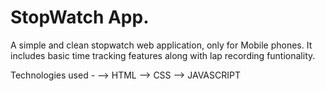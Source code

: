 # StopWatch App.
A simple and clean stopwatch web application, only for Mobile phones.
It includes basic time tracking features along with lap recording funtionality.

Technologies used -
--> HTML
--> CSS
--> JAVASCRIPT
